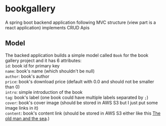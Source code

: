 # bookgallery
A spring boot backend application following MVC structure (view part is a react application) implements CRUD Apis

## Model
The backed application builds a simple model called `Book` for the book gallery project and it has 6 attributes:  
`id`:  book id for primary key  
`name`:  book's name (which shouldn't be null)  
`author`: book's author  
`price`: book's download price (default with 0.0 and should not be smaller than 0)  
`intro`: simple introduction of the book   
`tag`: book's label (one book could have multiple labels separated by `;`)  
`cover`: book's cover image (should be stored in AWS S3 but I just put some image links in it)  
`content`: book's content link (should be stored in AWS S3 either like this [The old man and the sea](https://www.arvindguptatoys.com/arvindgupta/oldmansea.pdf).)
